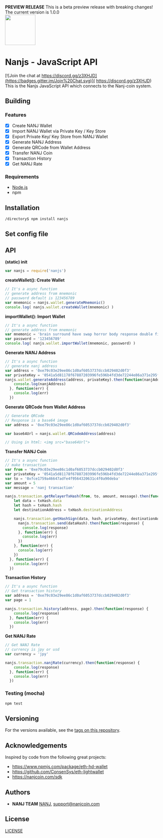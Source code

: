 **PREVIEW RELEASE** This is a beta preview release with breaking changes! The current version is 1.0.0 
</br>
<img src="https://nanjcoin.com/nanjs.png" width=100 />
# Nanjs - JavaScript API
[![Join the chat at  https://discord.gg/z3XHJD](https://badges.gitter.im/Join%20Chat.svg)]( https://discord.gg/z3XHJD)
This is the Nanjs JavaScript API which connects to the Nanj-coin system.

## Building

### Features

- [x] Create NANJ Wallet
- [x] Import NANJ Wallet via Private Key / Key Store
- [x] Export Private Key/ Key Store from NANJ Wallet
- [x] Generate NANJ Address
- [x] Generate QRCode from Wallet Address
- [x] Transfer NANJ Coin
- [x] Transaction History
- [x] Get NANJ Rate

### Requirements

* [Node.js](https://nodejs.org)
* npm

## Installation

```shell
/directory$ npm install nanjs
```

## Set config file


## API

**(static) init**
```js
var nanjs = require('nanjs')
```

**createWallet(): Create Wallet**
```js
// It's a async function
// generate address from mnemonic
// password default is 123456789
var mnemonic = nanjs.wallet.generateMnemonic()
console.log( nanjs.wallet.createWallet(mnemonic) )
```

**importWallet(): Import Wallet**
```js
// It's a async function
// generate address from mnemonic
var mnemonic = 'brain surround have swap horror body response double fire dumb bring hazard'
var password = '123456789'
console.log( nanjs.wallet.importWallet(mnemonic, password) )
```

**Generate NANJ Address**
```js
// It's a async function
// generate nanj address
var address = '0xe79c03e29ee86c1d0af6053737dccb029402d0f3'
var privateKey = '0541a5d81178f67887203996fe596b4fd3de72244e86a371e295f660aab0f039'
nanjs.wallet.generateAddress(address, privateKey).then(function(nanjAddress) {
    console.log(nanjAddress)
  }, function(err) {
    console.log(err)
  })
```

**Generate QRCode from Wallet Address**
```js
// Generate QRCode
// Response is a base64 image 
var address = '0xe79c03e29ee86c1d0af6053737dccb029402d0f3'

var base64Url = nanjs.wallet.QRCodeAddress(address)

// Using in html: <img src="base64Url">
```

**Transfer NANJ Coin**
```js
// It's a async function
// make transaction
var from = '0xe79c03e29ee86c1d0af6053737dccb029402d0f3'
var privateKey = '0541a5d81178f67887203996fe596b4fd3de72244e86a371e295f660aab0f039'
var to = '0xfce1759a46647adfe4f9564320631c4f0a90deba'
var amount = 5
var message = 'nanj transaction'

nanjs.transaction.getRelayerTxHash(from, to, amount, message).then(function(txHash) {
    let data = txHash.data
    let hash = txHash.hash
    let destinationAddress = txHash.destinationAddress

    nanjs.transaction.getHashSign(data, hash, privateKey, destinationAddress).then(function(dataHash) {
      nanjs.transaction.send(dataHash).then(function(response) {
        console.log(response)
      }, function(err) {
        console.log(err)
      })
    }, function(err) {
      console.log(err)
    })
  }, function(err) {
    console.log(err)
  })
```

**Transaction History**
```js
// It's a async function
// Get transaction history
var address = '0xe79c03e29ee86c1d0af6053737dccb029402d0f3'
var page = 1

nanjs.transaction.history(address, page).then(function(response) {
    console.log(response)
  }, function(err) {
    console.log(err)
  })
```

**Get NANJ Rate**
```js
// Get NANJ Rate
// currency is jpy or usd
var currency = 'jpy'

nanjs.transaction.nanjRate(currency).then(function(response) {
    console.log(response)
  }, function(err) {
    console.log(err)
  })
```


### Testing (mocha)

```bash
npm test
```

## Versioning

For the versions available, see the [tags on this repository](https://github.com/NANJ-COIN/nanj-js/tags). 

## Acknowledgements

Inspired by code from the following great projects:

* https://www.npmjs.com/package/eth-hd-wallet
* https://github.com/ConsenSys/eth-lightwallet
* https://nanjcoin.com/sdk

## Authors

* **NANJ TEAM** [NANJ](https://nanjcoin.com/), support@nanjcoin.com

## License
[LICENSE](https://nanjcoin.com/sdk)
